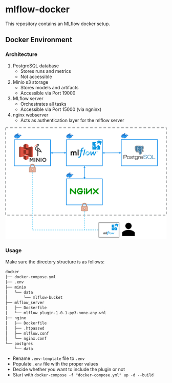 # mlflow-docker

This repository contains an MLflow docker setup.

## Docker Environment
### Architecture
1. PostgreSQL database
    - Stores runs and metrics
    - Not accessible
2. Minio s3 storage
    - Stores models and artifacts
    - Accessible via Port 19000
3. MLflow server
    - Orchestrates all tasks
    - Accessible via Port 15000 (via ngninx)
4. nginx webserver
    - Acts as authentication layer for the mlflow server

![Docker Containers](docs/imgs/mlflow-docker-env.png)

### Usage
Make sure the directory structure is as follows:
```
docker
├── docker-compose.yml
├── .env
├── minio
│   └── data
│       └── mlflow-bucket
├── mlflow_server
│   ├── Dockerfile
│   └── mlflow_plugin-1.0.1-py3-none-any.whl
├── nginx
│   ├── Dockerfile
│   ├── .htpasswd
│   ├── mlflow.conf
│   └── nginx.conf
└── postgres
    └── data
```

- Rename `.env-template` file to `.env`
- Populate `.env` file with the proper values
- Decide whether you want to include the plugin or not
- Start with `docker-compose -f "docker-compose.yml" up -d --build`
